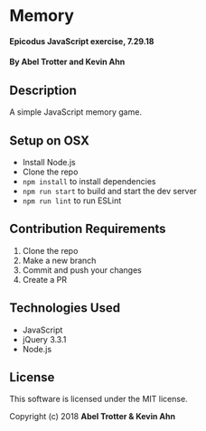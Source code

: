 # Memory

#### Epicodus JavaScript exercise, 7.29.18

#### By Abel Trotter and Kevin Ahn

## Description

A simple JavaScript memory game.

## Setup on OSX

* Install Node.js
* Clone the repo
* `npm install` to install dependencies
* `npm run start` to build and start the dev server
* `npm run lint` to run ESLint

## Contribution Requirements

1. Clone the repo
1. Make a new branch
1. Commit and push your changes
1. Create a PR

## Technologies Used

* JavaScript
* jQuery 3.3.1
* Node.js

## License

This software is licensed under the MIT license.

Copyright (c) 2018 **Abel Trotter & Kevin Ahn**
